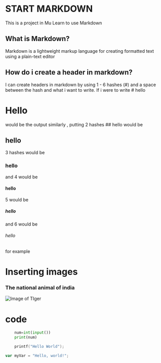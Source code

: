 # START MARKDOWN
This is a project in Mu Learn to use Markdown
## What is Markdown?
Markdown is a lightweight markup language for creating formatted text using a plain-text editor
## How do i create a header in markdown?
I can create headers in markdown by using 1 - 6 hashes (#) and a space between the hash and what i want to write.
If i were to write # hello
# Hello
would be the output
similarly ,
putting 2 hashes ## hello would be
## hello
3 hashes would be 
### hello
and 4 would be
#### hello
5 would be
##### hello
and 6 would be 
###### hello

for example 
# Inserting images
### The national animal of india 
![Image of TIger](https://files.worldwildlife.org/wwfcmsprod/images/Tiger_resting_Bandhavgarh_National_Park_India/hero_small/6aofsvaglm_Medium_WW226365.jpg)
# code
~~~ python
    num=int(input())
    print(num) 
~~~
~~~ c
    printf("Hello World");
~~~
``` javascript
var myVar = "Hello, world!";
```
